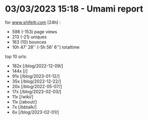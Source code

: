 # 03/03/2023 15:18 - Umami report
for www.shifeiti.com [24h] :

 - 598 (-153) page views
 - 213 (-21) uniques
 - 163 (10) bounces
 - 10h 47' 28'' (-5h 56' 6'') totaltime


top 10 urls:
 - 182x [/blog/2022-12-09/]
 - 144x [/]
 - 91x [/blog/2023-01-12/]
 - 35x [/blog/2022-12-22/]
 - 20x [/blog/2022-05-07/]
 - 17x [/blog/2023-02-03/]
 - 11x [/wiki/]
 - 11x [/about/]
 - 7x [/bbtalk/]
 - 6x [/blog/2023-02-01/]


